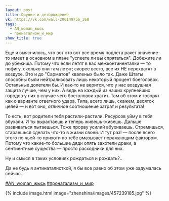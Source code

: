 ```yaml
---
layout: post
title: Оружие и деторождение
vk: https://vk.com/wall-206149756_368
tags:
  - AN_woman_жысь
  - пронатализм_и_мир
show_title: true
---
```

Еще и выяснилось, что вот это вот все время подлета ракет значение-то имеет в основном в плане "успеете ли вы спрятаться". Добежите ли до убежища. Потому что если летят в вас межконтиненталки — то пофигу, сколько они там летят; скорее всего, все их НЕ перехватят в воздухе. Это и до "Сарматов" хваленых было так. Даже Штаты способны были нейтрализовать лишь некоторый процент боеголовок. Остальные долетели бы. И как-то не верится, что у нас воздушная защита лучше, чем у них. А ведь на каждый из наших крупнейших городов у них в случае чего боеголовок хватит. Там об этом и говорят как о варианте ответного удара. Типа, всего лишь, скажем, десяток целей — и вот оно, отличное соотношение затрат и результата!

То есть, вот родители тебя растили-растили. Ресурсов уйму в тебя вбухали. И ты вырастаешь и теперь живешь-живешь. Дальше развиваться пытаешься. Тоже прорву усилий вбухиваешь. Стремишься, стараешься сделать что-то в жизни своей. И тут раз! — после всего этого по чьей-то прихоти по тебе вмазывает поражающим фактором. Потому что какие-то большие дяди опять захотели драки, а сентиентные существа — просто расходники для них.

Ну и смысл в таких условиях рождаться и рождать?..

Да не будь я антинаталисткой, я бы все равно об этом уже задумалась сейчас.

[#AN_woman_жысь](poisk.html#AN_woman_жысь)
[#пронатализм_и_мир](poisk.html#пронатализм_и_мир)

{% include image.html image="zhenshina/images/457239185.jpg" %}